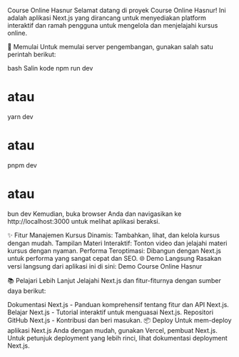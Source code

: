 Course Online Hasnur
Selamat datang di proyek Course Online Hasnur! Ini adalah aplikasi Next.js yang dirancang untuk menyediakan platform interaktif dan ramah pengguna untuk mengelola dan menjelajahi kursus online.

🚀 Memulai
Untuk memulai server pengembangan, gunakan salah satu perintah berikut:

bash
Salin kode
npm run dev
# atau
yarn dev
# atau
pnpm dev
# atau
bun dev
Kemudian, buka browser Anda dan navigasikan ke http://localhost:3000 untuk melihat aplikasi beraksi.

✨ Fitur
Manajemen Kursus Dinamis: Tambahkan, lihat, dan kelola kursus dengan mudah.
Tampilan Materi Interaktif: Tonton video dan jelajahi materi kursus dengan nyaman.
Performa Teroptimasi: Dibangun dengan Next.js untuk performa yang sangat cepat dan SEO.
🌐 Demo Langsung
Rasakan versi langsung dari aplikasi ini di sini: Demo Course Online Hasnur

📚 Pelajari Lebih Lanjut
Jelajahi Next.js dan fitur-fiturnya dengan sumber daya berikut:

Dokumentasi Next.js - Panduan komprehensif tentang fitur dan API Next.js.
Belajar Next.js - Tutorial interaktif untuk menguasai Next.js.
Repositori GitHub Next.js - Kontribusi dan beri masukan.
📦 Deploy
Untuk mem-deploy aplikasi Next.js Anda dengan mudah, gunakan Vercel, pembuat Next.js. Untuk petunjuk deployment yang lebih rinci, lihat dokumentasi deployment Next.js.